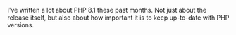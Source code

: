 I've written a lot about PHP 8.1 these past months. Not just about the release itself, but also about how important it is to keep up-to-date with PHP versions.
